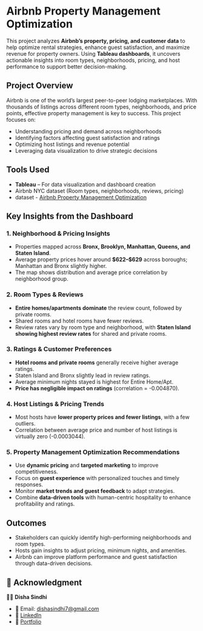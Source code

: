 # Airbnb Property Management Optimization

This project analyzes **Airbnb’s property, pricing, and customer data** to help optimize rental strategies, enhance guest satisfaction, and maximize revenue for property owners. Using **Tableau dashboards**, it uncovers actionable insights into room types, neighborhoods, pricing, and host performance to support better decision-making.

##  Project Overview

Airbnb is one of the world’s largest peer-to-peer lodging marketplaces. With thousands of listings across different room types, neighborhoods, and price points, effective property management is key to success. This project focuses on:

* Understanding pricing and demand across neighborhoods
* Identifying factors affecting guest satisfaction and ratings
* Optimizing host listings and revenue potential
* Leveraging data visualization to drive strategic decisions

##  Tools Used

* **Tableau** – For data visualization and dashboard creation
* Airbnb NYC dataset (Room types, neighborhoods, reviews, pricing)
* dataset - [Airbnb Property Management Optimization](https://drive.google.com/file/d/1ltX1OMugXbAkc7CBJVlL1o5QAtZv31Rm/view)

##  Key Insights from the Dashboard

### 1. Neighborhood & Pricing Insights

* Properties mapped across **Bronx, Brooklyn, Manhattan, Queens, and Staten Island**.
* Average property prices hover around **\$622–\$629** across boroughs; Manhattan and Bronx slightly higher.
* The map shows distribution and average price correlation by neighborhood group.

### 2. Room Types & Reviews

* **Entire homes/apartments dominate** the review count, followed by private rooms.
* Shared rooms and hotel rooms have fewer reviews.
* Review rates vary by room type and neighborhood, with **Staten Island showing highest review rates** for shared and private rooms.

### 3. Ratings & Customer Preferences

* **Hotel rooms and private rooms** generally receive higher average ratings.
* Staten Island and Bronx slightly lead in review ratings.
* Average minimum nights stayed is highest for Entire Home/Apt.
* **Price has negligible impact on ratings** (correlation = -0.004870).

### 4. Host Listings & Pricing Trends

* Most hosts have **lower property prices and fewer listings**, with a few outliers.
* Correlation between average price and number of host listings is virtually zero (-0.0003044).

### 5. Property Management Optimization Recommendations

* Use **dynamic pricing** and **targeted marketing** to improve competitiveness.
* Focus on **guest experience** with personalized touches and timely responses.
* Monitor **market trends and guest feedback** to adapt strategies.
* Combine **data-driven tools** with human-centric hospitality to enhance profitability and ratings.

##  Outcomes

* Stakeholders can quickly identify high-performing neighborhoods and room types.
* Hosts gain insights to adjust pricing, minimum nights, and amenities.
* Airbnb can improve platform performance and guest satisfaction through data-driven decisions.



## 🙌 Acknowledgment

👩‍💻 **Disha Sindhi**

* 📧 Email: [dishasindhi7@gmail.com](mailto:dishasindhi7@gmail.com)
* 🔗 [LinkedIn](https://www.linkedin.com/in/disha-sindhi-b0092732a/)
* 📂 [Portfolio](https://www.wscubetech.com/portfolio/data/disha-sindhi-rsk7ymi)

